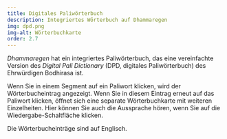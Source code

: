```yaml
---
title: Digitales Paliwörterbuch
description: Integriertes Wörterbuch auf Dhammaregen
img: dpd.png
img-alt: Wörterbuchkarte
order: 2.7
---
```


*Dhammaregen* hat ein integriertes Paliwörterbuch, das eine vereinfachte Version des *Digital Pali Dictionary* (DPD, digitales Paliwörterbuch) des Ehrwürdigen Bodhirasa ist.

Wenn Sie in einem Segment auf ein Paliwort klicken, wird der Wörterbucheintrag angezeigt. Wenn Sie in diesem Eintrag erneut auf das Paliwort klicken, öffnet sich eine separate Wörterbuchkarte mit weiteren Einzelheiten. Hier können Sie auch die Aussprache hören, wenn Sie auf die Wiedergabe-Schaltfläche klicken.

Die Wörterbucheinträge sind auf Englisch.